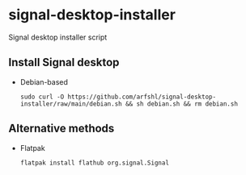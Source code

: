 # signal-desktop-installer
Signal desktop installer script
## Install Signal desktop
- Debian-based
      
      sudo curl -O https://github.com/arfshl/signal-desktop-installer/raw/main/debian.sh && sh debian.sh && rm debian.sh

## Alternative methods
- Flatpak

      flatpak install flathub org.signal.Signal
      


